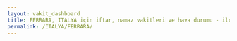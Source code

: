 ```yaml
---
layout: vakit_dashboard
title: FERRARA, ITALYA için iftar, namaz vakitleri ve hava durumu - ilçe/eyalet seç
permalink: /ITALYA/FERRARA/
---
```


<script type="text/javascript">
  var GLOBAL_COUNTRY = 'ITALYA';
  var GLOBAL_CITY = 'FERRARA';
  var GLOBAL_STATE = '';
  var lat = 72;
  var lon = 21;
</script>
